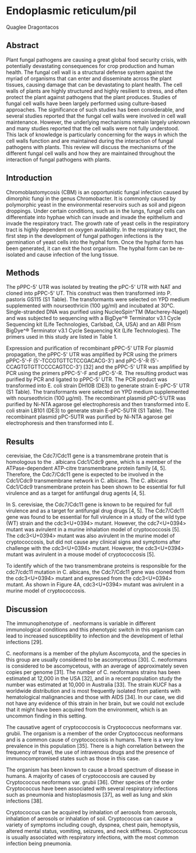 # Endoplasmic reticulum/pil
Quaglee Dragontacos


## Abstract
Plant fungal pathogens are causing a great global food security crisis, with potentially devastating consequences for crop production and human health. The fungal cell wall is a structural defense system against the myriad of organisms that can enter and disseminate across the plant tissues, causing damage that can be devastating to plant health. The cell walls of plants are highly structured and highly resilient to stress, and often protect the plant against pathogens that the plant produces. Studies of fungal cell walls have been largely performed using culture-based approaches. The significance of such studies has been considerable, and several studies reported that the fungal cell walls were involved in cell wall maintenance. However, the underlying mechanisms remain largely unknown and many studies reported that the cell walls were not fully understood. This lack of knowledge is particularly concerning for the ways in which the cell walls function and are maintained during the interaction of fungal pathogens with plants. This review will discuss the mechanisms of the different fungal cell walls and how they are maintained throughout the interaction of fungal pathogens with plants.


## Introduction
Chromoblastomycosis (CBM) is an opportunistic fungal infection caused by dimorphic fungi in the genus Chromobacter. It is commonly caused by polymorphic yeast in the environmental reservoirs such as soil and pigeon droppings. Under certain conditions, such as in the lungs, fungal cells can differentiate into hyphae which can invade and invade the epithelium and invade the respiratory tract. The growth rate of yeast cells in the respiratory tract is highly dependent on oxygen availability. In the respiratory tract, the first step in the development of fungal pathogen infections is the germination of yeast cells into the hyphal form. Once the hyphal form has been generated, it can exit the host organism. The hyphal form can be re-isolated and cause infection of the lung tissue.


## Methods
The pPPC-5' UTR was isolated by treating the pPC-5' UTR with NAT and cloned into pPPC-5' UT. This construct was then transformed into P. pastoris GS115 (S1 Table). The transformants were selected on YPD medium supplemented with nourseothricin (100 µg/ml) and incubated at 30°C. Single-stranded DNA was purified using NucleoSpin^TM (Macherey-Nagel) and was subjected to sequencing with a BigDye^® Terminator v3.1 Cycle Sequencing kit (Life Technologies, Carlsbad, CA, USA) and an ABI Prism BigDye^® Terminator v3.1 Cycle Sequencing Kit (Life Technologies). The primers used in this study are listed in Table 1.

Expression and purification of recombinant pPPC-5' UTR
For plasmid propagation, the pPPC-5' UTR was amplified by PCR using the primers pPPC-5'-F (5'-TCCGTGTTCTCCGACACG-3') and pPC-5'-R (5'-CCAGTGTGTTCCCCAGTCC-3') [32] and the pPPC-5' UTR was amplified by PCR using the primers pPPC-5'-F and pPC-5'-R. The resulting product was purified by PCR and ligated to pPPC-5' UTR. The PCR product was transformed into E. coli strain DH10B (DE3) to generate strain E-pPC-5' UTR (S1 Table). The transformants were selected on YPD medium supplemented with nourseothricin (100 µg/ml). The recombinant plasmid pPC-5'UTR was purified by Ni-NTA agarose gel electrophoresis and then transformed into E. coli strain LB101 (DE3) to generate strain E-pPC-5UTR (S1 Table). The recombinant plasmid pPC-5UTR was purified by Ni-NTA agarose gel electrophoresis and then transformed into E.


## Results
cerevisiae, the Cdc7/Cdc11 gene is a transmembrane protein that is homologous to the . albicans Cdc1/Cdc9 gene, which is a member of the ATPase-dependent ATP-citre transmembrane protein family [4, 5]. Therefore, the Cdc7/Cdc11 gene is expected to be involved in the Cdc1/Cdc9 transmembrane network in C. albicans. The C. albicans Cdc1/Cdc9 transmembrane protein has been shown to be essential for full virulence and as a target for antifungal drug agents [4, 5].

In S. cerevisiae, the Cdc7/Cdc11 gene is known to be required for full virulence and as a target for antifungal drug drugs [4, 5]. The Cdc7/Cdc11 gene was found to be essential for full virulence in a study of the wild type (WT) strain and the cdc3<U+0394> mutant. However, the cdc7<U+0394> mutant was avirulent in a murine inhalation model of cryptococcosis [5]. The cdc3<U+0394> mutant was also avirulent in the murine model of cryptococcosis, but did not cause any clinical signs and symptoms after challenge with the cdc3<U+0394> mutant. However, the cdc3<U+0394> mutant was avirulent in a mouse model of cryptococcosis [5].

To identify which of the two transmembrane proteins is responsible for the cdc7/cdc11 mutation in C. albicans, the Cdc7/Cdc11 gene was cloned from the cdc3<U+0394> mutant and expressed from the cdc3<U+0394> mutant. As shown in Figure 4A, cdc3<U+0394> mutant was avirulent in a murine model of cryptococcosis.


## Discussion
The immunophenotype of . neoformans is variable in different immunological conditions and this phenotypic switch in this organism can lead to increased susceptibility to infection and the development of lethal infections [29].

C. neoformans is a member of the phylum Ascomycota, and the species in this group are usually considered to be ascomycetous [30]. C. neoformans is considered to be ascomycetous, with an average of approximately seven copies per genome [31]. The number of C. neoformans strains has been estimated at 12,000 in the USA [32], and in a recent population study the number was estimated at 10,000 in Australia [33]. The strain KUCF has a worldwide distribution and is most frequently isolated from patients with hematological malignancies and those with AIDS [34]. In our case, we did not have any evidence of this strain in her brain, but we could not exclude that it might have been acquired from the environment, which is an uncommon finding in this setting.

The causative agent of cryptococcosis is Cryptococcus neoformans var. grubii. The organism is a member of the order Cryptococcus neoformans and is a common cause of cryptococcosis in humans. There is a very low prevalence in this population [35]. There is a high correlation between the frequency of travel, the use of intravenous drugs and the presence of immunocompromised states such as those in this case.

The organism has been known to cause a broad spectrum of disease in humans. A majority of cases of cryptococcosis are caused by Cryptococcus neoformans var. grubii [36]. Other species of the order Cryptococcus have been associated with several respiratory infections such as pneumonia and histoplasmosis [37], as well as lung and skin infections [38].

Cryptococcus can be acquired by inhalation of aerosols from aerosols, inhalation of aerosols or inhalation of soil. Cryptococcus can cause a variety of symptoms including cough, dyspnea, chest pain, hemoptysis, altered mental status, vomiting, seizures, and neck stiffness. Cryptococcus is usually associated with respiratory infections, with the most common infection being pneumonia.
